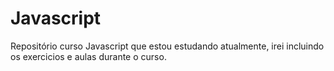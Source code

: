 # Javascript
Repositório curso Javascript que estou estudando atualmente, irei incluindo os exercicios e aulas durante o curso. 
